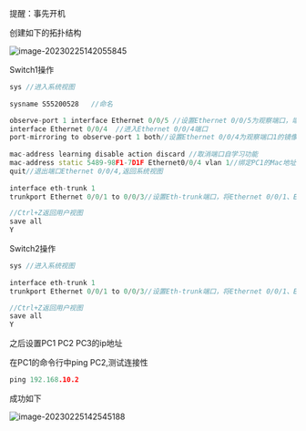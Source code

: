 提醒：事先开机

创建如下的拓扑结构

![image-20230225142055845](C:\Users\Pig_chick\Desktop\网络工程管理实践作业1\image-20230225142055845.png)



Switch1操作

```c++
sys	//进入系统视图
    
sysname S55200528	//命名

observe-port 1 interface Ethernet 0/0/5	//设置Ethernet 0/0/5为观察端口，端口id=1
interface Ethernet 0/0/4  //进入Ethernet 0/0/4端口
port-mirroring to observe-port 1 both//设置Ethernet 0/0/4为观察端口1的镜像端口
    
mac-address learning disable action discard //取消端口自学习功能
mac-address static 5489-98F1-7D1F Ethernet0/0/4 vlan 1//绑定PC1的Mac地址
quit//退出端口Ethernet 0/0/4,返回系统视图
    
interface eth-trunk 1
trunkport Ethernet 0/0/1 to 0/0/3//设置Eth-trunk端口，将Ethernet 0/0/1、Ethernet 0/0/2、Ethernet 0/0/3加入到该Eth-trunk端口

//Ctrl+Z返回用户视图
save all
Y
```

Switch2操作

```c++
sys	//进入系统视图
    
interface eth-trunk 1
trunkport Ethernet 0/0/1 to 0/0/3//设置Eth-trunk端口，将Ethernet 0/0/1、Ethernet 0/0/2、Ethernet 0/0/3加入到该Eth-trunk端口

//Ctrl+Z返回用户视图
save all
Y
```

之后设置PC1 PC2 PC3的ip地址

在PC1的命令行中ping PC2,测试连接性

```c++
ping 192.168.10.2
```

成功如下

![image-20230225142545188](C:\Users\Pig_chick\Desktop\网络工程管理实践作业1\image-20230225142545188.png)